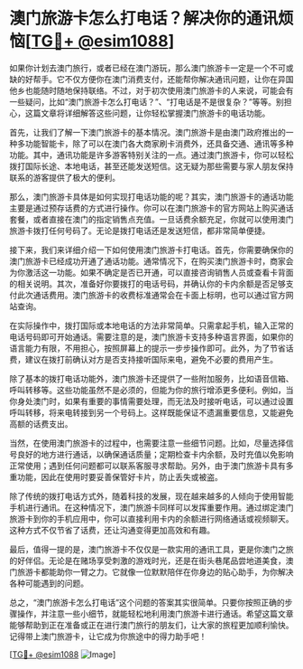 # 澳门旅游卡怎么打电话？解决你的通讯烦恼[[TG💪+ @esim1088](https://t.me/s/esim1088)]

如果你计划去澳门旅行，或者已经在澳门游玩，那么澳门旅游卡一定是一个不可或缺的好帮手。它不仅方便你在澳门消费支付，还能帮你解决通讯问题，让你在异国他乡也能随时随地保持联络。不过，对于初次使用澳门旅游卡的人来说，可能会有一些疑问，比如“澳门旅游卡怎么打电话？”、“打电话是不是很复杂？”等等。别担心，这篇文章将详细解答这些问题，让你轻松掌握澳门旅游卡的电话功能。

首先，让我们了解一下澳门旅游卡的基本情况。澳门旅游卡是由澳门政府推出的一种多功能智能卡，除了可以在澳门各大商家刷卡消费外，还具备交通、通讯等多种功能。其中，通讯功能是许多游客特别关注的一点。通过澳门旅游卡，你可以轻松拨打国际长途、本地电话，甚至还能发送短信。这无疑为那些需要与家人朋友保持联系的游客提供了极大的便利。

那么，澳门旅游卡具体是如何实现打电话功能的呢？其实，澳门旅游卡的通话功能主要是通过预存话费的方式进行操作。你可以在澳门旅游卡的官方网站上购买通话套餐，或者直接在澳门的指定销售点充值。一旦话费余额充足，你就可以使用澳门旅游卡拨打任何号码了。无论是拨打电话还是发送短信，都非常简单便捷。

接下来，我们来详细介绍一下如何使用澳门旅游卡打电话。首先，你需要确保你的澳门旅游卡已经成功开通了通话功能。通常情况下，在购买澳门旅游卡时，商家会为你激活这一功能。如果不确定是否已开通，可以直接咨询销售人员或查看卡背面的相关说明。其次，准备好你要拨打的电话号码，并确认你的卡内余额是否足够支付此次通话费用。澳门旅游卡的收费标准通常会在卡面上标明，也可以通过官方网站查询。

在实际操作中，拨打国际或本地电话的方法非常简单。只需拿起手机，输入正常的电话号码即可开始通话。需要注意的是，澳门旅游卡支持多种语言界面，如果你的语言能力有限，不用担心，按照屏幕上的提示一步步操作即可。此外，为了节省话费，建议在拨打前确认对方是否支持接听国际来电，避免不必要的费用产生。

除了基本的拨打电话功能外，澳门旅游卡还提供了一些附加服务，比如语音信箱、呼叫转移等。这些功能虽然不是必须的，但能为你的旅行增添更多便利。例如，当你身处澳门时，如果有重要的事情需要处理，而无法及时接听电话，可以通过设置呼叫转移，将来电转接到另一个号码上。这样既能保证不遗漏重要信息，又能避免高额的话费支出。

当然，在使用澳门旅游卡的过程中，也需要注意一些细节问题。比如，尽量选择信号良好的地方进行通话，以确保通话质量；定期检查卡内余额，及时充值以免影响正常使用；遇到任何问题都可以联系客服寻求帮助。另外，由于澳门旅游卡具有多重功能，因此在使用时要妥善保管好卡片，防止丢失或被盗。

除了传统的拨打电话方式外，随着科技的发展，现在越来越多的人倾向于使用智能手机进行通讯。在这种情况下，澳门旅游卡同样可以发挥重要作用。通过绑定澳门旅游卡到你的手机应用中，你可以直接利用卡内的余额进行网络通话或视频聊天。这种方式不仅节省了话费，还让沟通变得更加高效和有趣。

最后，值得一提的是，澳门旅游卡不仅仅是一款实用的通讯工具，更是你澳门之旅的好伴侣。无论是在赌场享受刺激的游戏时光，还是在街头巷尾品尝地道美食，澳门旅游卡都能助你一臂之力。它就像一位默默陪伴在你身边的贴心助手，为你解决各种可能遇到的问题。

总之，“澳门旅游卡怎么打电话”这个问题的答案其实很简单。只要你按照正确的步骤操作，并注意一些小细节，就能轻松地利用澳门旅游卡进行通话。希望这篇文章能够帮助到正在准备或正在进行澳门旅行的朋友们，让大家的旅程更加顺利愉快。记得带上澳门旅游卡，让它成为你旅途中的得力助手吧！

[[TG💪+ @esim1088](https://t.me/s/esim1088) ![Image](https://i.postimg.cc/4NQfJmqS/Snipaste-2025-05-13-00-14-12.png)]